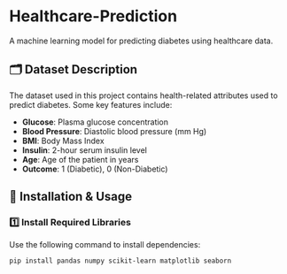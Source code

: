 # Healthcare-Prediction  
A machine learning model for predicting diabetes using healthcare data.

## 🗂 Dataset Description  
The dataset used in this project contains health-related attributes used to predict diabetes. Some key features include:

- **Glucose**: Plasma glucose concentration  
- **Blood Pressure**: Diastolic blood pressure (mm Hg)  
- **BMI**: Body Mass Index  
- **Insulin**: 2-hour serum insulin level  
- **Age**: Age of the patient in years  
- **Outcome**: 1 (Diabetic), 0 (Non-Diabetic)  

## 🚀 Installation & Usage  
### 1️⃣ Install Required Libraries  
Use the following command to install dependencies:  
```bash
pip install pandas numpy scikit-learn matplotlib seaborn
